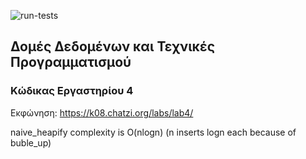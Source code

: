 ![run-tests](../../workflows/run-tests/badge.svg)

## Δομές Δεδομένων και Τεχνικές Προγραμματισμού

### Κώδικας Εργαστηρίου 4

Εκφώνηση: https://k08.chatzi.org/labs/lab4/ 

naive_heapify complexity is O(nlogn) (n inserts logn each because of buble_up)